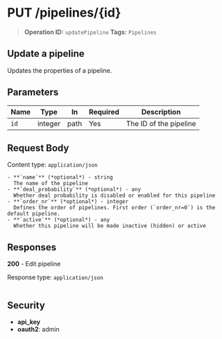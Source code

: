 # PUT /pipelines/{id}

> **Operation ID:** `updatePipeline`
> **Tags:** `Pipelines`

## Update a pipeline

Updates the properties of a pipeline.

## Parameters

| Name | Type | In | Required | Description |
|------|------|-------|----------|-------------|
| `id` | integer | path | Yes | The ID of the pipeline |

## Request Body

Content type: `application/json`

```
- **`name`** (*optional*) - string
  The name of the pipeline
- **`deal_probability`** (*optional*) - any
  Whether deal probability is disabled or enabled for this pipeline
- **`order_nr`** (*optional*) - integer
  Defines the order of pipelines. First order (`order_nr=0`) is the default pipeline.
- **`active`** (*optional*) - any
  Whether this pipeline will be made inactive (hidden) or active
```

## Responses

**200** - Edit pipeline

Response type: `application/json`

```

```


## Security

- **api_key**
- **oauth2**: admin